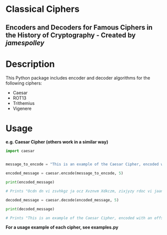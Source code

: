 # **Classical Ciphers**
## Encoders and Decoders for Famous Ciphers in the History of Cryptography - Created by *jamespolley*

# **Description**
This Python package includes encoder and decoder algorithms for the following ciphers:
- Caesar
- ROT13
- Trithemius
- Vigenere

# **Usage**
**e.g. Caesar Cipher (others work in a similar way)**
```python
import caesar


message_to_encode = "This is an example of the Caesar Cipher, encoded with an offset of five."

encoded_message = caesar.encode(message_to_encode, 5)

print(encoded_message)

# Prints "Ocdn dn vi zsvhkgz ja ocz Xvznvm Xdkczm, zixjyzy rdoc vi jaanzo ja adqz."

decoded_message = caesar.decode(encoded_message, 5)

print(decoded_message)

# Prints "This is an example of the Caesar Cipher, encoded with an offset of five."
```
**For a usage example of each cipher, see examples.py**
